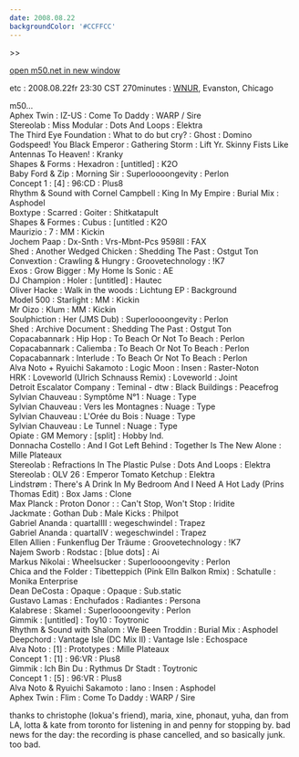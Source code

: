 ```yaml
---
date: 2008.08.22
backgroundColor: '#CCFFCC'
---
```


\>>

[open m50.net in new window](http://m50.net/)

etc : 2008.08.22fr 23:30 CST 270minutes : [WNUR](http://www.wnur.org/), Evanston, Chicago


m50...  
Aphex Twin : IZ-US : Come To Daddy : WARP / Sire  
Stereolab : Miss Modular : Dots And Loops : Elektra  
The Third Eye Foundation : What to do but cry? : Ghost : Domino  
Godspeed! You Black Emperor : Gathering Storm : Lift Yr. Skinny Fists Like Antennas To Heaven! : Kranky  
Shapes & Forms : Hexadron : \[untitled\] : K2O  
Baby Ford & Zip : Morning Sir : Superloooongevity : Perlon  
Concept 1 : \[4\] : 96:CD : Plus8  
Rhythm & Sound with Cornel Campbell : King In My Empire : Burial Mix : Asphodel  
Boxtype : Scarred : Goiter : Shitkatapult  
Shapes & Formes : Cubus : \[untitled : K2O  
Maurizio : 7 : MM : Kickin  
Jochem Paap : Dx-Snth : Vrs-Mbnt-Pcs 9598II : FAX  
Shed : Another Wedged Chicken : Shedding The Past : Ostgut Ton  
Convextion : Crawling & Hungry : Groovetechnology : !K7  
Exos : Grow Bigger : My Home Is Sonic : AE  
DJ Champion : Holer : \[untitled\] : Hautec  
Oliver Hacke : Walk in the woods : Lichtung EP : Background  
Model 500 : Starlight : MM : Kickin  
Mr Oizo : Klum : MM : Kickin  
Soulphiction : Her (JMS Dub) : Superloooongevity : Perlon  
Shed : Archive Document : Shedding The Past : Ostgut Ton  
Copacabannark : Hip Hop : To Beach Or Not To Beach : Perlon  
Copacabannark : Caliemba : To Beach Or Not To Beach : Perlon  
Copacabannark : Interlude : To Beach Or Not To Beach : Perlon  
Alva Noto + Ryuichi Sakamoto : Logic Moon : Insen : Raster-Noton  
HRK : Loveworld (Ulrich Schnauss Remix) : Loveworld : Joint  
Detroit Escalator Company : Teminal - dtw : Black Buildings : Peacefrog  
Sylvian Chauveau : Symptôme N°1 : Nuage : Type  
Sylvian Chauveau : Vers les Montagnes : Nuage : Type  
Sylvian Chauveau : L'Orée du Bois : Nuage : Type  
Sylvian Chauveau : Le Tunnel : Nuage : Type  
Opiate : GM Memory : \[split\] : Hobby Ind.  
Donnacha Costello : And I Got Left Behind : Together Is The New Alone : Mille Plateaux  
Stereolab : Refractions In The Plastic Pulse : Dots And Loops : Elektra  
Stereolab : OLV 26 : Emperor Tomato Ketchup : Elektra  
Lindstrøm : There's A Drink In My Bedroom And I Need A Hot Lady (Prins Thomas Edit) : Box Jams : Clone  
Max Planck : Proton Donor : : Can't Stop, Won't Stop : Iridite  
Jackmate : Gothan Dub : Male Kicks : Philpot  
Gabriel Ananda : quartalIII : wegeschwindel : Trapez  
Gabriel Ananda : quartalIV : wegeschwindel : Trapez  
Ellen Allien : Funkenflug Der Träume : Groovetechnology : !K7  
Najem Sworb : Rodstac : \[blue dots\] : Ai  
Markus Nikolai : Wheelsucker : Superloooongevity : Perlon  
Chica and the Folder : Tibetteppich (Pink Elln Balkon Rmix) : Schatulle : Monika Enterprise  
Dean DeCosta : Opaque : Opaque : Sub.static  
Gustavo Lamas : Enchufados : Radiantes : Persona  
Kalabrese : Skamel : Superloooongevity : Perlon  
Gimmik : \[untitled\] : Toy10 : Toytronic  
Rhythm & Sound with Shalom : We Been Troddin : Burial Mix : Asphodel  
Deepchord : Vantage Isle (DC Mix II) : Vantage Isle : Echospace  
Alva Noto : \[1\] : Prototypes : Mille Plateaux  
Concept 1 : \[1\] : 96:VR : Plus8  
Gimmik : Ich Bin Du : Rythmus Dr Stadt : Toytronic  
Concept 1 : \[5\] : 96:VR : Plus8  
Alva Noto & Ryuichi Sakamoto : Iano : Insen : Asphodel  
Aphex Twin : Flim : Come To Daddy : WARP / Sire  

thanks to christophe (lokua's friend), maria, xine, phonaut, yuha, dan from LA, lotta & kate from toronto for listening in and penny for stopping by. bad news for the day: the recording is phase cancelled, and so basically junk. too bad.